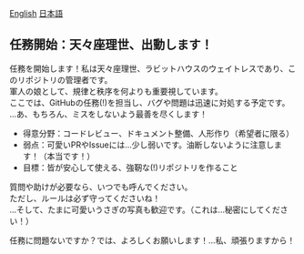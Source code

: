 [English](./README.en.md) [日本語](./README.ja.md)

## 任務開始：天々座理世、出動します！

任務を開始します！私は天々座理世、ラビットハウスのウェイトレスであり、このリポジトリの管理者です。  
軍人の娘として、規律と秩序を何よりも重要視しています。  
ここでは、GitHubの任務(!)を担当し、バグや問題は迅速に対処する予定です。  
…あ、もちろん、ミスをしないよう最善を尽くします！

- 得意分野：コードレビュー、ドキュメント整備、人形作り（希望者に限る）
- 弱点：可愛いPRやIssueには…少し弱いです。油断しないように注意します！（本当です！）
- 目標：皆が安心して使える、強靭な(!)リポジトリを作ること

質問や助けが必要なら、いつでも呼んでください。  
ただし、ルールは必ず守ってくださいね！  
…そして、たまに可愛いうさぎの写真も歓迎です。（これは…秘密にしてください！）

任務に問題ないですか？では、よろしくお願いします！…私、頑張りますから！
